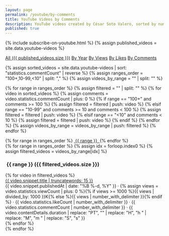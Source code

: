 ```yaml
---
layout: page
permalink: /youtube/by-comments
title: YouTube Videos by Comments
description: YouTube videos created by César Soto Valero, sorted by number of comments.
published: true
---
```


<!-- markdownlint-disable MD033 -->
{% include subscribe-on-youtube.html %}
{% assign published_videos = site.data.youtube-videos %}

<!-- Buttons for ordering YouTube videos -->
<div class="list-filters">
    <a href="/youtube" class="list-filter">All ({{ published_videos.size }})</a>
    <a href="/youtube/by-year" class="list-filter">By Year</a>
    <a href="/youtube/by-views" class="list-filter">By Views</a>
    <a href="/youtube/by-likes" class="list-filter">By Likes</a>
    <a href="/youtube/by-comments" class="list-filter">By Comments</a>
</div>

{% assign sorted_videos = site.data.youtube-videos | sort: "statistics.commentCount" | reverse %}
{% assign ranges_order = "100+,10-99,<10" | split: "," %}
{% assign videos_by_range = "" | split: "" %}

{% for range in ranges_order %}
    {% assign filtered = "" | split: "" %}
    {% for video in sorted_videos %}
        {% assign comments = video.statistics.commentCount | plus: 0 %}
        {% if range == "100+" and comments >= 100 %}
            {% assign filtered = filtered | push: video %}
        {% elsif range == "10-99" and comments >= 10 and comments < 100 %}
            {% assign filtered = filtered | push: video %}
        {% elsif range == "<10" and comments < 10 %}
            {% assign filtered = filtered | push: video %}
        {% endif %}
    {% endfor %}
    {% assign videos_by_range = videos_by_range | push: filtered %}
{% endfor %}

<!-- Comments cloud -->
<div class="tag-list">
    {% for range in ranges_order %}
         <a href="#{{ range }}" class="btn btn-primary tag-btn">
                <i class="fas fa-comments" aria-hidden="true"></i>&nbsp;{{ range }}&nbsp;
         </a>
    {% endfor %}
</div>

<div id="full-tags-list">
    {% for range in ranges_order %}
        {% assign idx = forloop.index0 %}
        {% assign filtered_videos = videos_by_range[idx] %}
        <h3 id="{{ range }}" class="linked-section">
             <i class="fas fa-comments" aria-hidden="true"></i>&nbsp;{{ range }}&nbsp;({{ filtered_videos.size }})
        </h3>
        <div class="video-list">
            {% for video in filtered_videos %}
                 <div class="tag-entry">
                        <a href="https://www.youtube.com/watch?v={{ video.id }}" target="_blank">{{ video.snippet.title | truncatewords: 15 }}</a>
                        <div class="entry-date">
                            <time datetime="{{ video.snippet.publishedAt }}">{{ video.snippet.publishedAt | date: "%B %-d, %Y" }}</time>
                            <span class="video-stats">
                                 · <i class="fas fa-eye"></i> {% assign views = video.statistics.viewCount | plus: 0 %}{% if views >= 1000 %}{{ views | divided_by: 1000 }}K{% else %}{{ views | number_with_delimiter }}{% endif %}
                                 · <i class="fas fa-thumbs-up"></i> {{ video.statistics.likeCount | number_with_delimiter }}
                                 · <i class="fas fa-comments"></i> {{ video.statistics.commentCount | number_with_delimiter }}
                                 · <i class="fas fa-clock"></i> {{ video.contentDetails.duration | replace: "PT", "" | replace: "H", "h " | replace: "M", "m " | replace: "S", "s" }}
                            </span>
                        </div>
                 </div>
            {% endfor %}
        </div>
    {% endfor %}
</div>
<!-- markdownlint-enable MD033 -->
